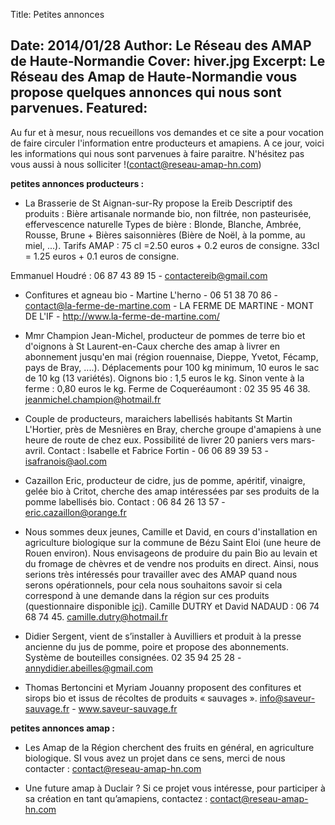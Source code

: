 Title: Petites annonces

Date: 2014/01/28
Author: Le Réseau des AMAP de Haute&#x2011;Normandie
Cover: hiver.jpg
Excerpt: Le Réseau des Amap de Haute-Normandie vous propose quelques annonces qui nous sont parvenues.
Featured:
---

Au fur et à mesur, nous recueillons vos demandes et ce site a pour vocation de faire circuler l'information entre producteurs et amapiens. A ce jour, voici les informations qui nous sont parvenues à faire paraitre. N'hésitez pas vous aussi à nous solliciter !(contact@reseau-amap-hn.com)

**petites annonces producteurs :**

- La Brasserie de St Aignan-sur-Ry propose la Ereib 
Descriptif des produits :
Bière artisanale normande bio, non filtrée, non pasteurisée, effervescence naturelle
Types de bière : Blonde, Blanche, Ambrée, Rousse, Brune + Bières saisonnières (Bière de Noël, à la pomme, au miel, ...).
Tarifs AMAP : 
75 cl =2.50 euros + 0.2 euros de consigne.
33cl = 1.25 euros + 0.1 euros de consigne.

Emmanuel Houdré : 06 87 43 89 15 - contactereib@gmail.com

- Confitures et agneau	bio	- Martine L'herno -	06 51 38 70 86	- contact@la-ferme-de-martine.com - LA FERME DE MARTINE - MONT DE L'IF - 	http://www.la-ferme-de-martine.com/	


- Mmr Champion Jean-Michel, producteur de pommes de terre bio et d'oignons à St Laurent-en-Caux cherche des amap à livrer en abonnement jusqu'en mai (région rouennaise, Dieppe, Yvetot, Fécamp, pays de Bray, ....). Déplacements pour 100 kg minimum, 10 euros le sac de 10 kg (13 variétés). Oignons bio : 1,5 euros le kg. Sinon vente à la ferme : 0,80 euros le kg. Ferme de Coqueréaumont : 02 35 95 46 38. jeanmichel.champion@hotmail.fr

- Couple de producteurs, maraichers labellisés habitants St Martin L'Hortier, près de Mesnières en Bray, cherche groupe d'amapiens à une heure de route de chez eux. Possibilité de livrer 20 paniers vers mars-avril. Contact : Isabelle et Fabrice Fortin - 06 06 89 39 53 - isafranois@aol.com

- Cazaillon Eric, producteur de cidre, jus de pomme, apéritif, vinaigre, gelée bio à Critot, cherche des amap intéressées par ses produits de la pomme labellisés bio. Contact : 06 84 26 13 57 - eric.cazaillon@orange.fr

- Nous sommes deux jeunes, Camille et David, en cours d'installation en agriculture biologique sur la commune de Bézu Saint Eloi (une heure de Rouen environ). Nous envisageons de produire du pain Bio au levain et du fromage de chèvres et de vendre nos produits en direct. Ainsi, nous serions très intéressés pour travailler avec des AMAP quand nous serons opérationnels, pour cela nous souhaitons savoir si cela correspond à une demande dans la région sur ces produits (questionnaire disponible [içi](http://docs.google.com/forms/d/1dfT2QjGTcK4M_w8Ckh54ZJpNgyKwr9sdJH0FpDBsyjE/viewform)). Camille DUTRY et David NADAUD : 06 74 68 74 45. camille.dutry@hotmail.fr

- Didier Sergent, vient de s’installer à Auvilliers et produit à la presse ancienne du jus de pomme, poire et propose des abonnements. Système de bouteilles consignées. 02 35 94 25 28 - annydidier.abeilles@gmail.com

- Thomas Bertoncini et Myriam Jouanny proposent des confitures et sirops bio et issus de récoltes de produits « sauvages ».	info@saveur-sauvage.fr - www.saveur-sauvage.fr

**petites annonces amap :**

- Les Amap de la Région cherchent des fruits en général, en agriculture biologique. SI vous avez un projet dans ce sens, merci de nous contacter : contact@reseau-amap-hn.com

- Une future amap à Duclair ? Si ce projet vous intéresse, pour participer à sa création en tant qu’amapiens, contactez : contact@reseau-amap-hn.com

